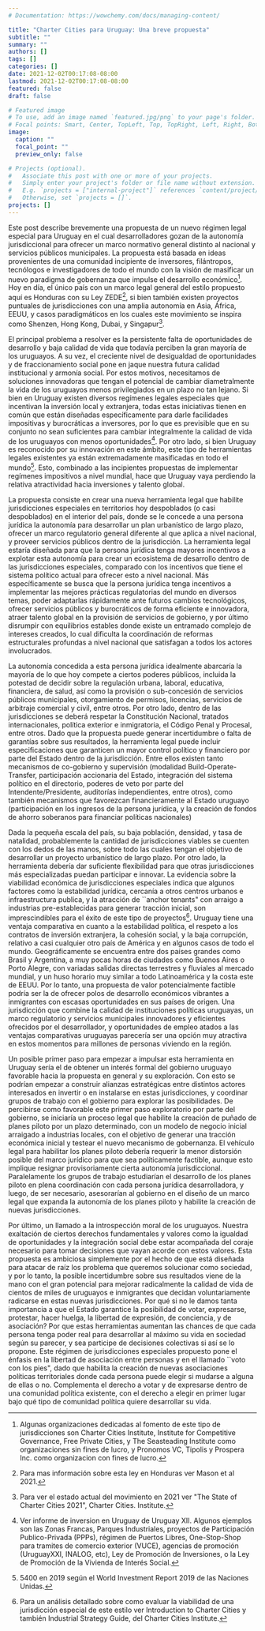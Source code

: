 ```yaml
---
# Documentation: https://wowchemy.com/docs/managing-content/

title: "Charter Cities para Uruguay: Una breve propuesta"
subtitle: ""
summary: ""
authors: []
tags: []
categories: []
date: 2021-12-02T00:17:08-08:00
lastmod: 2021-12-02T00:17:08-08:00
featured: false
draft: false

# Featured image
# To use, add an image named `featured.jpg/png` to your page's folder.
# Focal points: Smart, Center, TopLeft, Top, TopRight, Left, Right, BottomLeft, Bottom, BottomRight.
image:
  caption: ""
  focal_point: ""
  preview_only: false

# Projects (optional).
#   Associate this post with one or more of your projects.
#   Simply enter your project's folder or file name without extension.
#   E.g. `projects = ["internal-project"]` references `content/project/deep-learning/index.md`.
#   Otherwise, set `projects = []`.
projects: []
---
```


Este post describe brevemente una propuesta de un nuevo régimen legal especial para Uruguay en el cual desarrolladores gozan de la autonomía jurisdiccional para ofrecer un marco normativo general distinto al nacional y servicios públicos municipales. La propuesta está basada en ideas provenientes de una comunidad incipiente de inversores, filántropos, tecnólogos e investigadores de todo el mundo con la visión de masificar un nuevo paradigma de gobernanza que impulse el desarrollo económico[^1]. Hoy en día, el único país con un marco legal general del estilo propuesto aquí es Honduras con su Ley ZEDE[^2], si bien también existen proyectos puntuales de jurisdicciones con una amplia autonomía en Asia, África, EEUU, y casos paradigmáticos en los cuales este movimiento se inspira como Shenzen, Hong Kong, Dubai, y Singapur[^3].  

El principal problema a resolver es la persistente falta de oportunidades de desarrollo y baja calidad de vida que todavía perciben la gran mayoría de los uruguayos. A su vez, el creciente nivel de desigualdad de oportunidades y de fraccionamiento social pone en jaque nuestra futura calidad institucional y armonía social. Por estos motivos, necesitamos de soluciones innovadoras que tengan el potencial de cambiar diametralmente la vida de los uruguayos menos privilegiados en un plazo no tan lejano. Si bien en Uruguay existen diversos regímenes legales especiales que incentivan la inversión local y extranjera, todas estas iniciativas tienen en común que están diseñadas específicamente para darle facilidades impositivas y burocráticas a inversores, por lo que es previsible que en su conjunto no sean suficientes para cambiar integralmente la calidad de vida de los uruguayos con menos oportunidades[^4]. Por otro lado, si bien Uruguay es reconocido por su innovación en este ámbito, este tipo de herramientas legales existentes ya están extremadamente masificadas en todo el mundo[^5]. Esto, combinado a las incipientes propuestas de implementar regímenes impositivos a nivel mundial, hace que Uruguay vaya perdiendo la relativa atractividad hacia inversiones y talento global.

La propuesta consiste en crear una nueva herramienta legal que habilite jurisdicciones especiales en territorios hoy despoblados (o casi despoblados) en el interior del país, donde se le concede a una persona jurídica la autonomía para desarrollar un plan urbanístico de largo plazo, ofrecer un marco regulatorio general diferente al que aplica a nivel nacional, y proveer servicios públicos dentro de la jurisdicción. La herramienta legal estaría diseñada para que la persona jurídica tenga mayores incentivos a explotar esta autonomía para crear un ecosistema de desarrollo dentro de las jurisdicciones especiales, comparado con los incentivos que tiene el sistema político actual para ofrecer esto a nivel nacional. Más específicamente se busca que la persona jurídica tenga incentivos a implementar las mejores prácticas regulatorias del mundo en diversos temas, poder adaptarlas rápidamente ante futuros cambios tecnológicos, ofrecer servicios públicos y burocráticos de forma eficiente e innovadora, atraer talento global en la provisión de servicios de gobierno, y por último disrumpir con equilibrios estables donde existe un entramado complejo de intereses creados, lo cual dificulta la coordinación de reformas estructurales profundas a nivel nacional que satisfagan a todos los actores involucrados.

La autonomía concedida a esta persona jurídica idealmente abarcaría la mayoría de lo que hoy compete a ciertos poderes públicos, incluida la potestad de decidir sobre la regulación urbana, laboral, educativa, financiera, de salud, así como la provisión o sub-concesión de servicios públicos municipales, otorgamiento de permisos, licencias, servicios de arbitraje comercial y civil, entre otros. Por otro lado, dentro de las jurisdicciones se deberá respetar la Constitución Nacional, tratados internacionales, política exterior e inmigratoria, el Código Penal y Procesal, entre otros. Dado que la propuesta puede generar incertidumbre o falta de garantías sobre sus resultados, la herramienta legal puede incluir especificaciones que garanticen un mayor control político y financiero por parte del Estado dentro de la jurisdicción. Entre ellos existen tanto mecanismos de co-gobierno y supervisión (modalidad Build-Operate-Transfer, participación accionaria del Estado, integración del sistema político en el directorio, poderes de veto por parte del Intendente/Presidente, auditorías independientes, entre otros), como también mecanismos que favorezcan financieramente al Estado uruguayo (participación en los ingresos de la persona jurídica, y la creación de fondos de ahorro soberanos para financiar políticas nacionales)

Dada la pequeña escala del país, su baja población, densidad, y tasa de natalidad, probablemente la cantidad de jurisdicciones viables se cuenten con los dedos de las manos, sobre todo las cuales tengan el objetivo de desarrollar un proyecto urbanístico de largo plazo. Por otro lado, la herramienta debería dar suficiente flexibilidad para que otras jurisdicciones más especializadas puedan participar e innovar. La evidencia sobre la viabilidad económica de jurisdicciones especiales indica que algunos factores como la estabilidad jurídica, cercanía a otros centros urbanos e infraestructura publica, y la atracción de ``anchor tenants" con arraigo a industrias pre-establecidas para generar tracción inicial, son imprescindibles para el éxito de este tipo de proyectos[^6]. Uruguay tiene una ventaja comparativa en cuanto a la estabilidad política, el respeto a los contratos de inversión extranjera, la cohesión social, y la baja corrupción, relativo a casi cualquier otro país de América y en algunos casos de todo el mundo. Geográficamente se encuentra entre dos países grandes como Brasil y Argentina, a muy pocas horas de ciudades como Buenos Aires o Porto Alegre, con variadas salidas directas terrestres y fluviales al mercado mundial, y un huso horario muy similar a todo Latinoamérica y la costa este de EEUU. Por lo tanto, una propuesta de valor potencialmente factible podría ser la de ofrecer polos de desarrollo económicos vibrantes a inmigrantes con escasas oportunidades en sus países de origen. Una jurisdicción que combine la calidad de instituciones políticas uruguayas, un marco regulatorio y servicios municipales innovadores y eficientes ofrecidos por el desarrollador, y oportunidades de empleo atados a las ventajas comparativas uruguayas parecería ser una opción muy atractiva en estos momentos para millones de personas viviendo en la región.    

Un posible primer paso para empezar a impulsar esta herramienta en Uruguay sería el de obtener un interés formal del gobierno uruguayo favorable hacia la propuesta en general y su exploración. Con esto se podrían empezar a construir alianzas estratégicas entre distintos actores interesados en invertir o en instalarse en estas jurisdicciones, y coordinar grupos de trabajo con el gobierno para explorar las posibilidades. De percibirse como favorable este primer paso exploratorio por parte del gobierno, se iniciaría un proceso legal que habilite la creación de puñado de planes piloto por un plazo determinado, con un modelo de negocio inicial arraigado a industrias locales, con el objetivo de generar una tracción económica inicial y testear el nuevo mecanismo de gobernanza. El vehículo legal para habilitar los planes piloto debería requerir la menor distorsión posible del marco jurídico para que sea políticamente factible, aunque esto implique resignar provisoriamente cierta autonomía jurisdiccional. Paralelamente los grupos de trabajo estudiarían el desarrollo de los planes piloto en plena coordinación con cada persona jurídica desarrolladora, y luego, de ser necesario, asesorarían al gobierno en el diseño de un marco legal que expanda la autonomía de los planes piloto y habilite la creación de nuevas jurisdicciones.

Por último, un llamado a la introspección moral de los uruguayos.  Nuestra exaltación de ciertos derechos fundamentales y valores como la igualdad de oportunidades y la integración social debe estar acompañada del coraje necesario para tomar decisiones que vayan acorde con estos valores. Esta propuesta es ambiciosa simplemente por el hecho de que está diseñada para atacar de raíz los problema que queremos solucionar como sociedad, y por lo tanto, la posible incertidumbre sobre sus resultados viene de la mano con el gran potencial para mejorar radicalmente la calidad de vida de cientos de miles de uruguayos e inmigrantes que decidan voluntariamente radicarse en estas nuevas jurisdicciones. Por qué si no le damos tanta importancia a que el Estado garantice la posibilidad de votar, expresarse, protestar, hacer huelga, la libertad de expresión, de conciencia, y de asociación? Por que estas herramientas aumentan las chances de que cada persona tenga poder real para desarrollar al máximo su vida en sociedad según su parecer, y sea participe de decisiones colectivas si así se lo propone. Este régimen de jurisdicciones especiales propuesto pone el énfasis en la libertad de asociación entre personas y en el llamado ``voto con los pies", dado que habilita la creación de nuevas asociaciones políticas territoriales donde cada persona puede elegir si mudarse a alguna de ellas o no. Complementa el derecho a votar y de expresarse dentro de una comunidad política existente, con el derecho a elegir en primer lugar bajo qué tipo de comunidad política quiere desarrollar su vida.

[^1]: Algunas organizaciones dedicadas al fomento de este tipo de jurisdicciones son Charter Cities Institute, Institute for Competitive Governance, Free Private Cities, y The Seasteading Institute como organizaciones sin fines de lucro, y Pronomos VC, Tipolis y Prospera Inc. como organizacion con fines de lucro.

[^2]: Para mas información sobre esta ley en Honduras ver Mason et al 2021.

[^3]: Para ver el estado actual del movimiento en 2021 ver "The State of Charter Cities 2021", Charter Cities. Institute.

[^4]: Ver informe de inversion en Uruguay de Uruguay XII. Algunos ejemplos son las Zonas Francas, Parques Industriales, proyectos de Participación Publico-Privada (PPPs), régimen de Puertos Libres, One-Stop-Shop para tramites de comercio exterior (VUCE), agencias de promoción (UruguayXXI, INALOG, etc), Ley de Promoción de Inversiones, o la Ley de Promoción de la Vivienda de Interés Social.

[^5]: 5400 en 2019 según el World Investment Report 2019 de las Naciones Unidas.

[^6]: Para un análisis detallado sobre como evaluar la viabilidad de una jurisdicción especial de este estilo ver Introduction to Charter Cities y también Industrial Strategy Guide, del Charter Cities Institute.